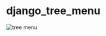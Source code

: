 # django_tree_menu

![tree menu](https://user-images.githubusercontent.com/87494028/214671666-d779440f-0d3f-4cdb-85b3-92fe1d18fdb1.png)

